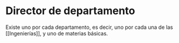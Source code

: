 # Director de departamento

Existe uno por cada departamento, es decir, uno por cada una de las [[Ingenierías]], y uno de materias básicas.
